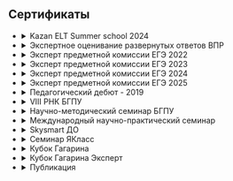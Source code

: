 ## Сертификаты

* 
    <details>
  <summary>Kazan ELT Summer school 2024</summary>

  ![Описание изображения](https://github.com/vanna-addicted/vanna-addicted-certificates/blob/main/Certificate%20Kazan%20ELT%20Summer%20School%202024-78_page-0001.jpg)

* 
    <details>
  <summary>Экспертное оценивание развернутых ответов ВПР</summary>

  ![Описание изображения](https://github.com/vanna-addicted/vanna-addicted-certificates/blob/main/RECTIFY_IMG_20250829_110833.jpg)

* 
    <details>
  <summary>Эксперт предметной комиссии ЕГЭ 2022</summary>

  ![Описание изображения](https://github.com/vanna-addicted/vanna-addicted-certificates/blob/main/RECTIFY_IMG_20250829_111647.jpg)

* 
    <details>
  <summary>Эксперт предметной комиссии ЕГЭ 2023</summary>

  ![Описание изображения](https://github.com/vanna-addicted/vanna-addicted-certificates/blob/main/RECTIFY_IMG_20250829_110840.jpg)

* 
    <details>
  <summary>Эксперт предметной комиссии ЕГЭ 2024</summary>

  ![Описание изображения](https://github.com/vanna-addicted/vanna-addicted-certificates/blob/main/RECTIFY_IMG_20250829_110848.jpg)

* 
    <details>
  <summary>Эксперт предметной комиссии ЕГЭ 2025</summary>

  ![Описание изображения](https://github.com/vanna-addicted/vanna-addicted-certificates/blob/main/RECTIFY_IMG_20250829_110855.jpg)

* 
    <details>
  <summary>Педагогический дебют - 2019 </summary>

  ![Описание изображения](https://github.com/vanna-addicted/vanna-addicted-certificates/blob/main/RECTIFY_IMG_20250829_111249.jpg)

* 
    <details>
  <summary>VIII РНК БГПУ </summary>

  ![Описание изображения](https://github.com/vanna-addicted/vanna-addicted-certificates/blob/main/RECTIFY_IMG_20250829_111305.jpg)


* 
    <details>
  <summary>Научно-методический семинар БГПУ</summary>

  ![Описание изображения](https://github.com/vanna-addicted/vanna-addicted-certificates/blob/main/RECTIFY_IMG_20250829_111327.jpg)

* 
    <details>
  <summary>Международный научно-практический семинар </summary>

  ![Описание изображения](https://github.com/vanna-addicted/vanna-addicted-certificates/blob/main/RECTIFY_IMG_20250829_111339.jpg)

* 
    <details>
  <summary>Skysmart ДО</summary>

  ![Описание изображения](https://github.com/vanna-addicted/vanna-addicted-certificates/blob/main/RECTIFY_IMG_20250829_111355.jpg)

* 
    <details>
  <summary>Семинар ЯКласс</summary>

  ![Описание изображения](https://github.com/vanna-addicted/vanna-addicted-certificates/blob/main/RECTIFY_IMG_20250829_111400.jpg)


* 
    <details>
  <summary>Кубок Гагарина </summary>

  ![Описание изображения](https://github.com/vanna-addicted/vanna-addicted-certificates/blob/main/RECTIFY_IMG_20250829_111738.jpg)

* 
    <details>
  <summary>Кубок Гагарина Эксперт</summary>

  ![Описание изображения](https://github.com/vanna-addicted/vanna-addicted-certificates/blob/main/RECTIFY_IMG_20250829_111752.jpg)

* 
    <details>
  <summary>Публикация</summary>

  ![Описание изображения](https://github.com/vanna-addicted/vanna-addicted-certificates/blob/main/Свидетельство%20проекта%20infourok.ru%20№УЩ09987424.jpg)



  
